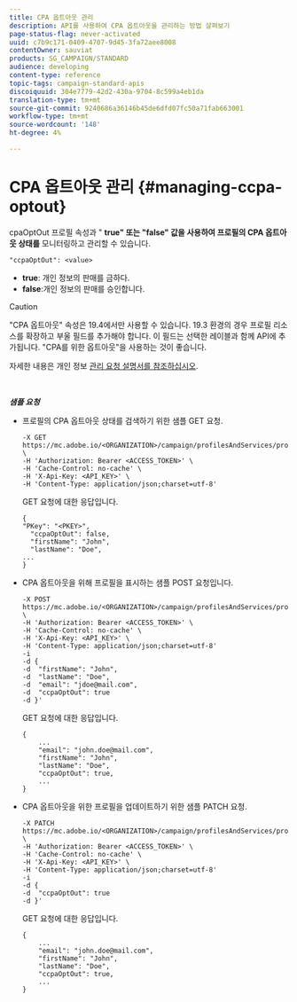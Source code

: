 ```yaml
---
title: CPA 옵트아웃 관리
description: API를 사용하여 CPA 옵트아웃을 관리하는 방법 살펴보기
page-status-flag: never-activated
uuid: c7b9c171-0409-4707-9d45-3fa72aee8008
contentOwner: sauviat
products: SG_CAMPAIGN/STANDARD
audience: developing
content-type: reference
topic-tags: campaign-standard-apis
discoiquuid: 304e7779-42d2-430a-9704-8c599a4eb1da
translation-type: tm+mt
source-git-commit: 9240686a36146b45de6dfd07fc50a71fab663001
workflow-type: tm+mt
source-wordcount: '148'
ht-degree: 4%

---
```



# CPA 옵트아웃 관리 {#managing-ccpa-optout}

cpaOptOut 프로필 속성과 &quot; **true&quot; 또는 &quot;false&quot; 값을 사용하여 프로필의 CPA 옵트아웃 상태를** 모니터링하고 관리할 수 있습니다.

`"ccpaOptOut": <value>`

* **true**: 개인 정보의 판매를 금하다.
* **false**:개인 정보의 판매를 승인합니다.

>[!CAUTION]
>
>&quot;CPA 옵트아웃&quot; 속성은 19.4에서만 사용할 수 있습니다. 19.3 환경의 경우 프로필 리소스를 확장하고 부울 필드를 추가해야 합니다. 이 필드는 선택한 레이블과 함께 API에 추가됩니다. &quot;CPA를 위한 옵트아웃&quot;을 사용하는 것이 좋습니다.
>
>자세한 내용은 개인 정보 [관리 요청 설명서를 참조하십시오](../../start/using/privacy-requests.md#sale-of-personal-information-ccpa).

<br/>

***샘플 요청***

* 프로필의 CPA 옵트아웃 상태를 검색하기 위한 샘플 GET 요청.

   ```
   -X GET https://mc.adobe.io/<ORGANIZATION>/campaign/profilesAndServices/profile/<PKEY> \
   -H 'Authorization: Bearer <ACCESS_TOKEN>' \
   -H 'Cache-Control: no-cache' \
   -H 'X-Api-Key: <API_KEY>' \
   -H 'Content-Type: application/json;charset=utf-8'
   ```

   GET 요청에 대한 응답입니다.

   ```
   {
   "PKey": "<PKEY>",
     "ccpaOptOut": false,
     "firstName": "John",
     "lastName": "Doe",
   ...
   }
   ```

* CPA 옵트아웃을 위해 프로필을 표시하는 샘플 POST 요청입니다.

   ```
   -X POST https://mc.adobe.io/<ORGANIZATION>/campaign/profilesAndServices/profile/ \
   -H 'Authorization: Bearer <ACCESS_TOKEN>' \
   -H 'Cache-Control: no-cache' \
   -H 'X-Api-Key: <API_KEY>' \
   -H 'Content-Type: application/json;charset=utf-8'
   -i
   -d {
   -d  "firstName": "John",
   -d  "lastName": "Doe",
   -d  "email": "jdoe@mail.com",
   -d  "ccpaOptOut": true
   -d }'
   ```

   GET 요청에 대한 응답입니다.

   ```
   {
       ...
       "email": "john.doe@mail.com",
       "firstName": "John",
       "lastName": "Doe",
       "ccpaOptOut": true,
       ...
   }
   ```

* CPA 옵트아웃을 위한 프로필을 업데이트하기 위한 샘플 PATCH 요청.

   ```
   -X PATCH https://mc.adobe.io/<ORGANIZATION>/campaign/profilesAndServices/profile/<PKEY> \
   -H 'Authorization: Bearer <ACCESS_TOKEN>' \
   -H 'Cache-Control: no-cache' \
   -H 'X-Api-Key: <API_KEY>' \
   -H 'Content-Type: application/json;charset=utf-8'
   -i
   -d {
   -d  "ccpaOptOut": true
   -d }'
   ```

   GET 요청에 대한 응답입니다.

   ```
   {
       ...
       "email": "john.doe@mail.com",
       "firstName": "John",
       "lastName": "Doe",
       "ccpaOptOut": true,
       ...
   }
   ```
